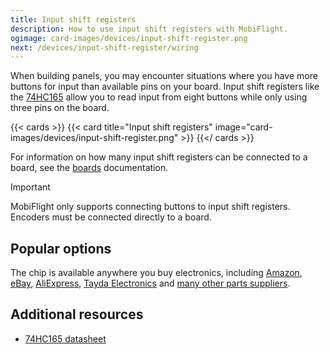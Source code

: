 ```yaml
---
title: Input shift registers
description: How to use input shift registers with MobiFlight.
ogimage: card-images/devices/input-shift-register.png
next: /devices/input-shift-register/wiring
---
```


When building panels, you may encounter situations where you have more buttons for input than available pins on your board. Input shift registers like the [74HC165](https://www.ti.com/product/SN74HC165) allow you to read input from eight buttons while only using three pins on the board.

{{< cards >}}
{{< card title="Input shift registers" image="card-images/devices/input-shift-register.png" >}}
{{</ cards >}}

For information on how many input shift registers can be connected to a board, see the [boards](/boards/) documentation.

> [!IMPORTANT]
> MobiFlight only supports connecting buttons to input shift registers. Encoders must be connected directly to a board.

## Popular options

The chip is available anywhere you buy electronics, including [Amazon](https://www.amazon.com/Bridgold-SN74HC165-74HC165-Parallel-Load-Registers/dp/B095KNTCKN/ref=sr_1_3?crid=293SFF21893S9&keywords=74hc165&qid=1641735408&sprefix=74hc16%2Caps%2C383&sr=8-3), [eBay](https://www.ebay.com/sch/i.html?_from=R40&_trksid=p2380057.m570.l1313&_nkw=74hc165&_sacat=0), [AliExpress](https://www.aliexpress.com/wholesale?catId=0&initiative_id=SB_20220109053846&SearchText=74hc165+dip), [Tayda Electronics](https://www.taydaelectronics.com/74hc165-74165-ic-8-bit-shift-register.html) and [many other parts suppliers](https://octopart.com/search?q=74HC165&currency=USD&specs=0&case_package=DIP&case_package=PDIP).

## Additional resources

- [74HC165 datasheet](https://www.ti.com/lit/ds/symlink/sn74hc165.pdf)
